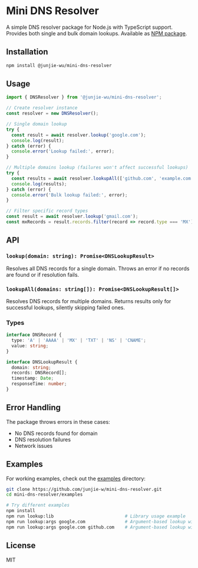 # Mini DNS Resolver

A simple DNS resolver package for Node.js with TypeScript support. Provides both single and bulk domain lookups. Available as [NPM package](https://www.npmjs.com/package/@junjie-wu/mini-dns-resolver).

## Installation

```bash
npm install @junjie-wu/mini-dns-resolver
```

## Usage

```typescript
import { DNSResolver } from '@junjie-wu/mini-dns-resolver';

// Create resolver instance
const resolver = new DNSResolver();

// Single domain lookup
try {
  const result = await resolver.lookup('google.com');
  console.log(result);
} catch (error) {
  console.error('Lookup failed:', error);
}

// Multiple domains lookup (failures won't affect successful lookups)
try {
  const results = await resolver.lookupAll(['github.com', 'example.com']);
  console.log(results);
} catch (error) {
  console.error('Bulk lookup failed:', error);
}

// Filter specific record types
const result = await resolver.lookup('gmail.com');
const mxRecords = result.records.filter(record => record.type === 'MX');
```

## API

### `lookup(domain: string): Promise<DNSLookupResult>`
Resolves all DNS records for a single domain. Throws an error if no records are found or if resolution fails.

### `lookupAll(domains: string[]): Promise<DNSLookupResult[]>`
Resolves DNS records for multiple domains. Returns results only for successful lookups, silently skipping failed ones.

### Types

```typescript
interface DNSRecord {
  type: 'A' | 'AAAA' | 'MX' | 'TXT' | 'NS' | 'CNAME';
  value: string;
}

interface DNSLookupResult {
  domain: string;
  records: DNSRecord[];
  timestamp: Date;
  responseTime: number;
}
```

## Error Handling

The package throws errors in these cases:
- No DNS records found for domain
- DNS resolution failures
- Network issues

## Examples

For working examples, check out the [examples](https://github.com/junjie-w/mini-dns-resolver/tree/main/examples) directory:

```bash
git clone https://github.com/junjie-w/mini-dns-resolver.git
cd mini-dns-resolver/examples

# Try different examples
npm install
npm run lookup:lib                           # Library usage example
npm run lookup:args google.com               # Argument-based lookup with single domain
npm run lookup:args google.com github.com    # Argument-based lookup with multiple domains
```

## License

MIT